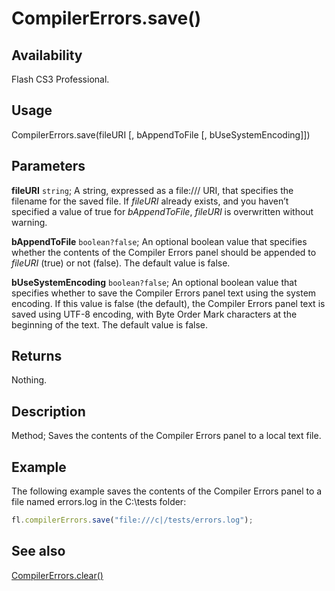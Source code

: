 # CompilerErrors.save()

## Availability

Flash CS3 Professional.

## Usage

CompilerErrors.save(fileURI \[, bAppendToFile \[, bUseSystemEncoding\]\])

## Parameters

**fileURI** `string`; A string, expressed as a file:/// URI, that specifies the filename for the saved file. If *fileURI* already exists, and you haven’t specified a value of true for *bAppendToFile*, *fileURI* is overwritten without warning.

**bAppendToFile** `boolean?false`; An optional boolean value that specifies whether the contents of the Compiler Errors panel should be appended to *fileURI* (true) or not (false). The default value is false.

**bUseSystemEncoding** `boolean?false`; An optional boolean value that specifies whether to save the Compiler Errors panel text using the system encoding. If this value is false (the default), the Compiler Errors panel text is saved using UTF-8 encoding, with Byte Order Mark characters at the beginning of the text. The default value is false.

## Returns

Nothing.

## Description

Method; Saves the contents of the Compiler Errors panel to a local text file.

## Example

The following example saves the contents of the Compiler Errors panel to a file named errors.log in the C:\tests folder:

```javascript
fl.compilerErrors.save("file:///c|/tests/errors.log");
```

## See also

[CompilerErrors.clear()](../CompilerErrors_object/CompilerErrors.md)
